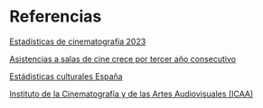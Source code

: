 # Referencias
[Estadísticas de cinematografía 2023](https://www.cultura.gob.es/dam/jcr:4060b6e9-4fa9-4f18-923f-f15066dcc03c/estadistica-de-cinematografia-produccion-exhibicion-distribucion-y-fomento.pdf)

[Asistencias a salas de cine crece por tercer año consecutivo](https://www.fece.com/news/la-asistencia-a-salas-de-cine-crece-por-tercer-ano-consecutivo/)

[Estádisticas culturales España](https://www.cultura.gob.es/cultura/areas/cine/datos/estadisticas-culturales.html)

[Instituto de la Cinematografía y de las Artes Audiovisuales (ICAA)](https://www.cultura.gob.es/cultura/areas/cine/inicio.html)